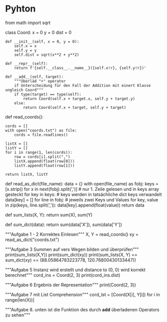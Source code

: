 # Pyhton

from math import sqrt

class Coord:
    x = 0
    y = 0
    dist = 0
    
    def __init__(self, x = 0, y = 0):
        self.x = x
        self.y = y
        self.dist = sqrt(x**2 + y**2)
    
    def __repr__(self):
        return f'{self.__class__.__name__}({self.x!r}, {self.y!r})'
    
    def __add__(self, target):
        """Überläd "+" operator
        if Unterscheidung für den Fall der Addition mit einert Klasse ungleich Coord"""
        if type(target) == type(self):
            return Coord(self.x + target.x, self.y + target.y)
        else:
            return Coord(self.x + target, self.y + target)
        

def read_coords():
    
    cords = []
    with open("coords.txt") as file:
        cords = file.readlines()
    
    listX = []
    listY = []  
    for i in range(1, len(cords)):
        row = cords[i].split(",")
        listX.append(float(row[0]))
        listY.append(float(row[1]))
        
    return listX, listY
    

def read_as_dict(file_name):
    data = {}
    with open(file_name) as fobj:
        keys = [x.strip() for x in next(fobj).split(',')] # nur 1. Zeile gelesen und in keys array gesteckt
        for key in keys:                                    # keys werden in tatsächliche dict keys verwandelt
            data[key] = []
        for line in fobj:                               # jeweils zwei Keys und Values
            for key, value in zip(keys, line.split(',')):
                data[key].append(float(value))
    return data


def sum_lists(X, Y):
    return sum(X), sum(Y)

def sum_dict(data):
    return sum(data['X']), sum(data['Y'])

"""Aufgabe 1 - 2 Korrektes Einlesen"""
X, Y = read_coords()
xy = read_as_dict("coords.txt")

"""Aufgabe 3 Summen auf vers Wegen bilden und überprüfen"""
print(sum_lists(X,Y))
print(sum_dict(xy))
print(sum_lists(X, Y) == sum_dict(xy) == (88.05864783223778, 120.76800430133447))

"""Aufgabe 5 Instanz wird erstellt und distance to (0, 0) wird korrekt berechnet"""
cord_ins = Coord(2, 3)
print(cord_ins.dist)

"""Aufgabe 6 Ergebnis der Representation"""
print(Coord(2, 3))

"""Aufgabe 7 mit List Comprehension"""
cord_lst = [Coord(X[i], Y[i]) for i in range(len(X))] 

"""Aufgabe 8. unten ist die Funktion des durch __add__ überladenen Operators zu sehen"""
